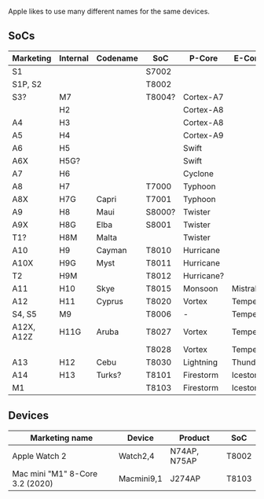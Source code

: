 Apple likes to use many different names for the same devices.

## SoCs

| Marketing | Internal | Codename | SoC | P-Core | E-Core |
| --------- | -------- | -------- | --- | ------ | ------ |
| S1 | | | S7002
| S1P, S2 | | | T8002
| S3? | M7 || T8004? | Cortex-A7
|  | H2 ||| Cortex-A8
| A4 | H3 ||| Cortex-A8
| A5 | H4 ||| Cortex-A9
| A6 | H5 ||| Swift
| A6X | H5G? ||| Swift
| A7 | H6 ||| Cyclone
| A8 | H7 || T7000 | Typhoon
| A8X | H7G | Capri | T7001 | Typhoon
| A9 | H8 | Maui | S8000? | Twister
| A9X | H8G | Elba | S8001 | Twister
| T1? | H8M | Malta || Twister
| A10 | H9 | Cayman | T8010 | Hurricane
| A10X | H9G | Myst | T8011 | Hurricane
| T2 | H9M || T8012 | Hurricane?
| A11 | H10 | Skye | T8015 | Monsoon | Mistral
| A12 | H11 | Cyprus | T8020 | Vortex | Tempest |
| S4, S5 | M9 || T8006 | - | Tempest
| A12X, A12Z | H11G | Aruba | T8027 | Vortex | Tempest
|  |  |  | T8028 | Vortex | Tempest
| A13 | H12 | Cebu | T8030 | Lightning | Thunder
| A14 | H13 | Turks? | T8101 | Firestorm | Icestorm
| M1 ||| T8103 | Firestorm | Icestorm

## Devices
| Marketing name | Device | Product | SoC |
| -------------- | ------ | ------- | --- |
| Apple Watch 2 | Watch2,4 | N74AP, N75AP | T8002
| Mac mini "M1" 8-Core 3.2 (2020) | Macmini9,1 | J274AP | T8103

